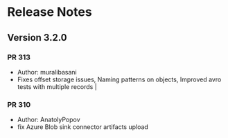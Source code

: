 # Release Notes

## Version 3.2.0

### PR 313 
 * Author: muralibasani  
 * Fixes offset storage issues, Naming patterns on objects, Improved avro tests with multiple records |

### PR 310
 * Author: AnatolyPopov 
 * fix Azure Blob sink connector artifacts upload 
